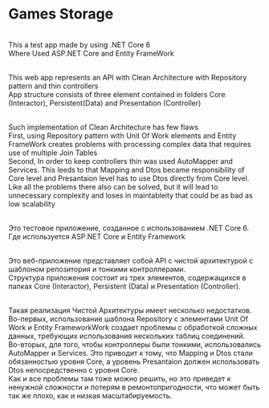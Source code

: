 # Games Storage

<br/> This a test app made by using .NET Core 6
<br/> Where Used ASP.NET Core and Entity FrameWork

<br/> This web app represents an API with Clean Architecture with Repository pattern and thin controllers
<br/> App structure consists of three element contained in folders Core (Interactor), Persistent(Data) and Presentation (Controller)

<br/> Such implementation of Clean Architecture has few flaws
<br/> First, using Repository pattern with Unit Of Work elements and Entity FrameWork creates problems with processing complex data that requires use of multiple Join Tables
<br/> Second, In order to keep controllers thin was used AutoMapper and Services. This leeds to that Mapping and Dtos became responsibility of Core level and Presantaion level has to use Dtos directly from Core level.
<br/> Like all the problems there also can be solved, but it will lead to unnecessary complexity and loses in maintableity that could be as bad as low scalability


<br/>Это тестовое приложение, созданное с использованием .NET Core 6.
<br/>Где используется ASP.NET Core и Entity Framework


<br/>Это веб-приложение представляет собой API с чистой архитектурой с шаблоном репозитория и тонкими контроллерами.
<br/>Структура приложения состоит из трех элементов, содержащихся в папках Core (Interactor), Persistent (Data) и Presentation (Controller).

<br/>Такая реализация Чистой Архитектуры имеет несколько недостатков.
<br/>Во-первых, использование шаблона Repository с элементами Unit Of Work и Entity FrameworkWork создает проблемы с обработкой сложных данных, требующих использования нескольких таблиц соединений.
<br/>Во-вторых, для того, чтобы контроллеры были тонкими, использовались AutoMapper и Services. Это приводит к тому, что Mapping и Dtos стали обязанностью уровня Core, а уровень Presantaion должен использовать Dtos непосредственно с уровня Core.
<br/>Как и все проблемы там тоже можно решить, но это приведет к ненужной сложности и потерям в ремонтопригодности, что может быть так же плохо, как и низкая масштабируемость.
